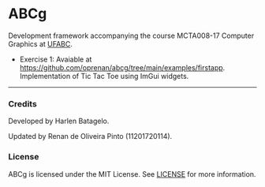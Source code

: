 ABCg
======

Development framework accompanying the course MCTA008-17 Computer Graphics at [UFABC](https://www.ufabc.edu.br/).

- Exercise 1: 
Avaiable at https://github.com/oprenan/abcg/tree/main/examples/firstapp.
Implementation of Tic Tac Toe using ImGui widgets.

----

### Credits

Developed by Harlen Batagelo.

Updated by Renan de Oliveira Pinto (11201720114).

### License

ABCg is licensed under the MIT License. See [LICENSE](https://github.com/hbatagelo/abcg/blob/main/LICENSE) for more information.
